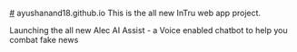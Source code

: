 <a href="ayushanand18.github.io/">#</a> ayushanand18.github.io
This is the all new InTru web app project.

Launching the all new Alec AI Assist - a Voice enabled chatbot to help you combat fake news
